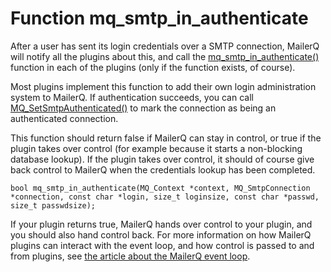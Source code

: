 # Function mq_smtp_in_authenticate

After a user has sent its login credentials over a SMTP connection, MailerQ will notify all the plugins about this, and call the [mq_smtp_in_authenticate()](copernica-docs:Mailerq/mq_smtp_in_authenticate) function in each of the plugins (only if the function exists, of course).

Most plugins implement this function to add their own login administration system to MailerQ. If authentication succeeds, you can call [MQ_SetSmtpAuthenticated()](copernica-docs:Mailerq/mq_setsmtpauthenticated) to mark the connection as being an authenticated connection.

This function should return false if MailerQ can stay in control, or true if the plugin takes over control (for example because it starts a non-blocking database lookup). If the plugin takes over control, it should of course give back control to MailerQ when the credentials lookup has been completed.

```
bool mq_smtp_in_authenticate(MQ_Context *context, MQ_SmtpConnection *connection, const char *login, size_t loginsize, const char *passwd, size_t passwdsize);

```

If your plugin returns true, MailerQ hands over control to your plugin, and you should also hand control back. For more information on how MailerQ plugins can interact with the event loop, and how control is passed to and from plugins, see [the article about the MailerQ event loop](copernica-docs:Mailerq/eventloop).